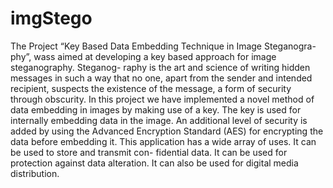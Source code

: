 imgStego
========
The Project “Key Based Data Embedding Technique in Image Steganogra-
phy”, wass aimed at developing a key based approach for image steganography. Steganog-
raphy is the art and science of writing hidden messages in such a way that no one, apart
from the sender and intended recipient, suspects the existence of the message, a form of
security through obscurity.
In this project we have implemented a novel method of data embedding in images by
making use of a key. The key is used for internally embedding data in the image. An
additional level of security is added by using the Advanced Encryption Standard (AES)
for encrypting the data before embedding it.
This application has a wide array of uses. It can be used to store and transmit con-
fidential data. It can be used for protection against data alteration. It can also be used
for digital media distribution.
